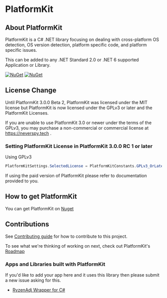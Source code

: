 # PlatformKit

## About PlatformKit

PlatformKit is a C# .NET library focusing on dealing with cross-platform OS detection, OS version detection, platform specific code, and platform specific issues.

This can be added to any .NET Standard 2.0 or .NET 6 supported Application or Library.

[![NuGet](https://img.shields.io/nuget/v/PlatformKit.svg)](https://www.nuget.org/packages/PlatformKit/) 
[![NuGet](https://img.shields.io/nuget/dt/PlatformKit.svg)](https://www.nuget.org/packages/PlatformKit/)

## License Change
Until PlatformKit 3.0.0 Beta 2, PlatformKit was licensed under the MIT license but PlatformKit is now licensed under the GPLv3 or later and the PlatformKit Licenses.

If you are unable to use PlatformKit 3.0 or newer under the terms of the GPLv3, you may purchase a non-commercial or commercial license at https://neverspy.tech .

### Setting PlatformKit License in PlatformKit 3.0.0 RC 1 or later

Using GPLv3
```csharp
PlatformKitSettings.SelectedLicense = PlatformKitConstants.GPLv3_OrLater;
```

If using the paid version of PlatformKit please refer to documentation provided to you.

## How to get PlatformKit

You can get PlatformKit on [Nuget](https://www.nuget.org/packages/PlatformKit/)

## Contributions
See [Contributing guide](/CONTRIBUTING.md) for how to contribute to this project.

To see what we're thinking of working on next, check out PlatformKit's [Roadmap](/Roadmap.md)

### Apps and Libraries built with PlatformKit
If you'd like to add your app here and it uses this library then please submit a new issue asking for this.
* [RyzenAdj Wrapper for C#](https://gitlab.com/envioussoftware/envioussoftware-oss/RyzenAdjWrapper-for-CSharp)
